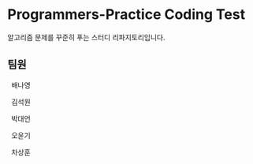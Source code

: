 # Programmers-Practice Coding Test
알고리즘 문제를 꾸준히 푸는 스터디 리파지토리입니다. &nbsp;

## 팀원
&nbsp;
배나영 

&nbsp;
김석원 

&nbsp;
박대언

&nbsp;
오윤기

&nbsp;
차상훈

